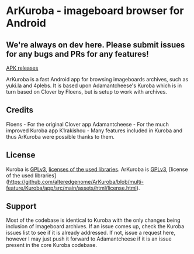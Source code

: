 # ArKuroba - imageboard browser for Android  
## We're always on dev here. Please submit issues for any bugs and PRs for any features!
[APK releases](https://github.com/alteredgenome/ArKuroba/releases)

ArKuroba is a fast Android app for browsing imageboards archives, such as yuki.la and 4plebs. It is based upon Adamantcheese's Kuroba which is in turn based on Clover by Floens, but is setup to work with archives.

## Credits
Floens - For the original Clover app
Adamantcheese - For the much improved Kuroba app
K1rakishou - Many features included in Kuroba and thus ArKuroba were possible thanks to them.

## License
Kuroba is [GPLv3](https://github.com/Adamantcheese/Kuroba/blob/multi-feature/COPYING.txt), [licenses of the used libraries](https://github.com/Adamantcheese/Kuroba/blob/multi-feature/Kuroba/app/src/main/assets/html/licenses.html).
ArKuroba is [GPLv3](https://github.com/alteredgenome/ArKuroba/blob/multi-feature/COPYING.txt), [license of the used libraries]
(https://github.com/alteredgenome/ArKuroba/blob/multi-feature/Kuroba/app/src/main/assets/html/license.html).

## Support
Most of the codebase is identical to Kuroba with the only changes being inclusion of imageboard archives. If an issue comes up, check the Kuroba issues list to see if it is already addressed. If not, issue a request here, however I may just push it forward to Adamantcheese if it is an issue present in the core Kuroba codebase.
